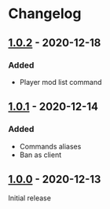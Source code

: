 # Changelog

## [1.0.2] - 2020-12-18

### Added

- Player mod list command

## [1.0.1] - 2020-12-14

### Added

- Commands aliases
- Ban as client

## [1.0.0] - 2020-12-13

Initial release

[1.0.0]: https://www.unknowncheats.me/forum/downloads.php?do=file&id=31850
[1.0.1]: https://www.unknowncheats.me/forum/downloads.php?do=file&id=31870
[1.0.2]: https://www.unknowncheats.me/forum/downloads.php?do=file&id=31933